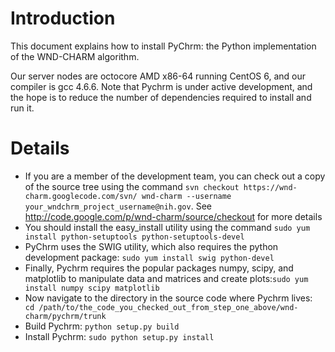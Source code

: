 # Introduction #

This document explains how to install PyChrm: the Python implementation of the WND-CHARM algorithm.

Our server nodes are octocore AMD x86-64 running CentOS 6, and our compiler is gcc 4.6.6. Note that Pychrm is under active development, and the hope is to reduce the number of dependencies required to install and run it.


# Details #

  * If you are a member of the development team, you can check out a copy of the source tree using the command `svn checkout https://wnd-charm.googlecode.com/svn/ wnd-charm --username your_wndchrm_project_username@nih.gov`. See http://code.google.com/p/wnd-charm/source/checkout for more details
  * You should install the easy\_install utility using the command `sudo yum install python-setuptools python-setuptools-devel`
  * PyChrm uses the SWIG utility, which also requires the python development package: `sudo yum install swig python-devel`
  * Finally, Pychrm requires the popular packages numpy, scipy, and matplotlib to manipulate data and matrices and create plots:`sudo yum install numpy scipy matplotlib`
  * Now navigate to the directory in the source code where Pychrm lives:` cd /path/to/the_code_you_checked_out_from_step_one_above/wnd-charm/pychrm/trunk`
  * Build Pychrm: `python setup.py build`
  * Install Pychrm: `sudo python setup.py install`